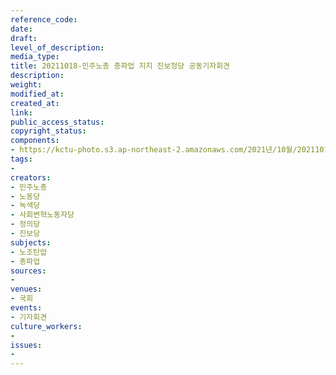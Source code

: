 ```yaml
---
reference_code: 
date: 
draft: 
level_of_description: 
media_type: 
title: 20211018-민주노총 총파업 지지 진보정당 공동기자회견
description: 
weight: 
modified_at: 
created_at: 
link: 
public_access_status: 
copyright_status: 
components:
- https://kctu-photo.s3.ap-northeast-2.amazonaws.com/2021년/10월/20211018-민주노총+총파업+지지+진보정당+공동기자회견/_1D20458.jpg
tags:
- 
creators:
- 민주노총
- 노동당
- 녹색당
- 사회변혁노동자당
- 정의당
- 진보당
subjects:
- 노조탄압
- 총파업
sources:
- 
venues:
- 국회
events:
- 기자회견
culture_workers:
- 
issues:
- 
---
```


